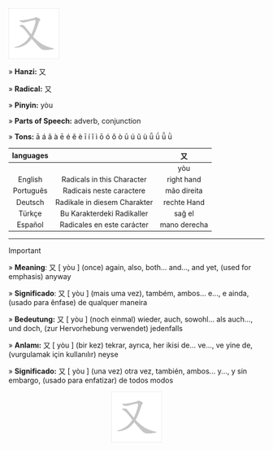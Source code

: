 <a href="https://dictionary.writtenchinese.com/worddetail/you/992/1/1" target="blank"><img align="center" src="https://github.com/DeiseFreire/Chinese_dictionary/blob/main/Hanzi%20%E5%8F%88/%E5%8F%88.gif" alt="" height="100" /></a> 


» **Hanzi:** 又

» **Radical:** 又 

» **Pinyin:** yòu

» **Parts of Speech:** adverb, conjunction

» **Tons:** ā á ǎ à ē é ě è ī í ǐ ì ō ó ǒ ò ū ú ǔ ù ǖ ǘ ǚ ǜ 

| languages |  | 又 |
| :---: | :---: | :---: |
|  |   | yòu | 
| English | Radicals in this Character | right hand  | 
| Português |Radicais neste caractere | mão direita |
| Deutsch | Radikale in diesem Charakter | rechte Hand | 
| Türkçe | Bu Karakterdeki Radikaller | sağ el | 
| Español | Radicales en este carácter | mano derecha | 

***
> [!IMPORTANT]
>
> » **Meaning**: 又 [ yòu ] (once) again, also, both... and..., and yet, (used for emphasis) anyway
>
> » **Significado**: 又 [ yòu ] (mais uma vez), também, ambos... e..., e ainda, (usado para ênfase) de qualquer maneira
>
> » **Bedeutung:** 又 [ yòu ] (noch einmal) wieder, auch, sowohl... als auch..., und doch, (zur Hervorhebung verwendet) jedenfalls
>
> » **Anlamı:** 又 [ yòu ] (bir kez) tekrar, ayrıca, her ikisi de... ve..., ve yine de, (vurgulamak için kullanılır) neyse
> 
> » **Significado:** 又 [ yòu ] (una vez) otra vez, también, ambos... y..., y sin embargo, (usado para enfatizar) de todos modos

<p align="center">
<a href="https://dictionary.writtenchinese.com/worddetail/you/992/1/1" target="blank"><img align="center" src="https://github.com/DeiseFreire/Chinese_dictionary/blob/main/Hanzi%20%E5%8F%88/%E5%8F%88.gif" alt="" height="100" /></a> 
</p>
